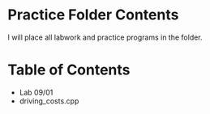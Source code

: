 # Practice Folder Contents

I will place all labwork and practice programs in the folder.

# Table of Contents

- Lab 09/01
-   driving_costs.cpp
